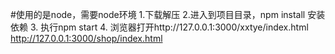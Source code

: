 #使用的是node，需要node环境 
1.下载解压
2.进入到项目目录，npm install 安装依赖
 3. 执行npm start 
 4. 浏览器打开http://127.0.0.1:3000/xxtye/index.html http://127.0.0.1:3000/shop/index.html
